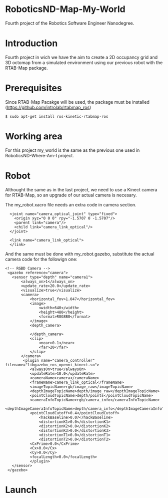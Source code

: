 # RoboticsND-Map-My-World
Fourth project of the Robotics Software Engineer Nanodegree.

# Introduction

Fourth project in wich we have the aim to create a 2D occupancy grid and 3D octomap from a simulated environment using our previous robot with the RTAB-Map package. 

# Prerequisites
Since RTAB-Map Pacakge will be used, the package must be installed (https://github.com/introlab/rtabmap_ros)
```
$ sudo apt-get install ros-kinetic-rtabmap-ros
```

# Working area

For this project my_world is the same as the previous one used in RoboticsND-Where-Am-I project.

# Robot

Althought the same as in the last project, we need to use a Kinect camera for RTAB-Map, so an upgrade of our actual camera is necesary.

The my_robot.xacro file needs an extra code in camera section.
```
  <joint name="camera_optical_joint" type="fixed">
    <origin xyz="0 0 0" rpy="-1.5707 0 -1.5707"/>
    <parent link="camera"/>
    <child link="camera_link_optical"/>
  </joint>

  <link name="camera_link_optical">
  </link>
```  
 And the same must be done with my_robot.gazebo, substitute the actual camera code for the followign one:
 ```
 <!-- RGBD Camera -->
  <gazebo reference="camera">
    <sensor type="depth" name="camera1">
        <always_on>1</always_on>
        <update_rate>20.0</update_rate>
        <visualize>true</visualize>             
        <camera>
            <horizontal_fov>1.047</horizontal_fov>  
            <image>
                <width>640</width>
                <height>480</height>
                <format>R8G8B8</format>
            </image>
            <depth_camera>

            </depth_camera>
            <clip>
                <near>0.1</near>
                <far>20</far>
            </clip>
        </camera>
         <plugin name="camera_controller" filename="libgazebo_ros_openni_kinect.so">
            <alwaysOn>true</alwaysOn>
            <updateRate>10.0</updateRate>
            <cameraName>camera</cameraName>
            <frameName>camera_link_optical</frameName>                   
            <imageTopicName>rgb/image_raw</imageTopicName>
            <depthImageTopicName>depth/image_raw</depthImageTopicName>
            <pointCloudTopicName>depth/points</pointCloudTopicName>
            <cameraInfoTopicName>rgb/camera_info</cameraInfoTopicName>              
            <depthImageCameraInfoTopicName>depth/camera_info</depthImageCameraInfoTopicName>            
            <pointCloudCutoff>0.4</pointCloudCutoff>                
                <hackBaseline>0.07</hackBaseline>
                <distortionK1>0.0</distortionK1>
                <distortionK2>0.0</distortionK2>
                <distortionK3>0.0</distortionK3>
                <distortionT1>0.0</distortionT1>
                <distortionT2>0.0</distortionT2>
            <CxPrime>0.0</CxPrime>
            <Cx>0.0</Cx>
            <Cy>0.0</Cy>
            <focalLength>0.0</focalLength>
            </plugin>
    </sensor>
  </gazebo>
 ```
 # Launch

  
  
